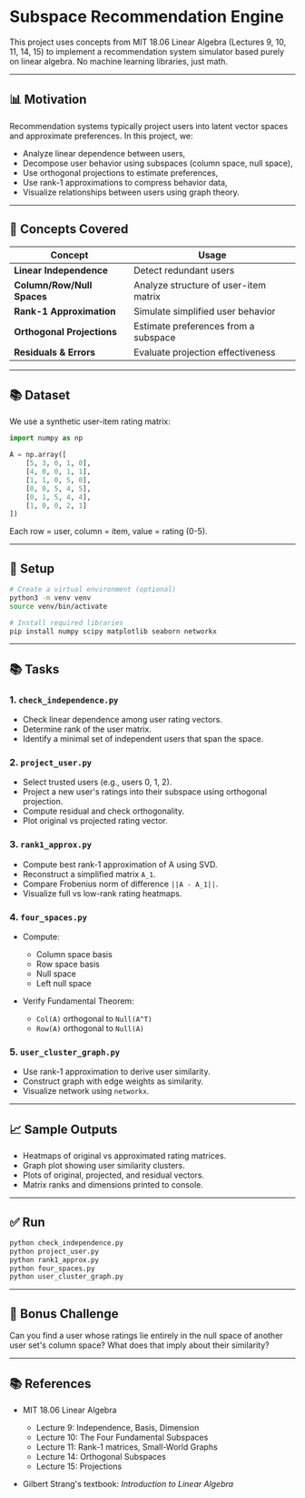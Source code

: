 # Subspace Recommendation Engine

This project uses concepts from MIT 18.06 Linear Algebra (Lectures 9, 10, 11, 14, 15) to implement a recommendation system simulator based purely on linear algebra. No machine learning libraries, just math.

---

## 📊 Motivation

Recommendation systems typically project users into latent vector spaces and approximate preferences. In this project, we:

* Analyze linear dependence between users,
* Decompose user behavior using subspaces (column space, null space),
* Use orthogonal projections to estimate preferences,
* Use rank-1 approximations to compress behavior data,
* Visualize relationships between users using graph theory.

---

## 🔬 Concepts Covered

| Concept                    | Usage                                 |
| -------------------------- | ------------------------------------- |
| **Linear Independence**    | Detect redundant users                |
| **Column/Row/Null Spaces** | Analyze structure of user-item matrix |
| **Rank-1 Approximation**   | Simulate simplified user behavior     |
| **Orthogonal Projections** | Estimate preferences from a subspace  |
| **Residuals & Errors**     | Evaluate projection effectiveness     |

---

## 📚 Dataset

We use a synthetic user-item rating matrix:

```python
import numpy as np

A = np.array([
    [5, 3, 0, 1, 0],
    [4, 0, 0, 1, 1],
    [1, 1, 0, 5, 0],
    [0, 0, 5, 4, 5],
    [0, 1, 5, 4, 4],
    [1, 0, 0, 2, 1]
])
```

Each row = user, column = item, value = rating (0-5).

---

## 🔧 Setup

```bash
# Create a virtual environment (optional)
python3 -m venv venv
source venv/bin/activate

# Install required libraries
pip install numpy scipy matplotlib seaborn networkx
```

---

## 📚 Tasks

### 1. `check_independence.py`

* Check linear dependence among user rating vectors.
* Determine rank of the user matrix.
* Identify a minimal set of independent users that span the space.

### 2. `project_user.py`

* Select trusted users (e.g., users 0, 1, 2).
* Project a new user's ratings into their subspace using orthogonal projection.
* Compute residual and check orthogonality.
* Plot original vs projected rating vector.

### 3. `rank1_approx.py`

* Compute best rank-1 approximation of A using SVD.
* Reconstruct a simplified matrix `A_1`.
* Compare Frobenius norm of difference `||A - A_1||`.
* Visualize full vs low-rank rating heatmaps.

### 4. `four_spaces.py`

* Compute:

  * Column space basis
  * Row space basis
  * Null space
  * Left null space
* Verify Fundamental Theorem:

  * `Col(A)` orthogonal to `Null(A^T)`
  * `Row(A)` orthogonal to `Null(A)`

### 5. `user_cluster_graph.py`

* Use rank-1 approximation to derive user similarity.
* Construct graph with edge weights as similarity.
* Visualize network using `networkx`.

---

## 📈 Sample Outputs

* Heatmaps of original vs approximated rating matrices.
* Graph plot showing user similarity clusters.
* Plots of original, projected, and residual vectors.
* Matrix ranks and dimensions printed to console.

---

## ✅ Run

```bash
python check_independence.py
python project_user.py
python rank1_approx.py
python four_spaces.py
python user_cluster_graph.py
```

---

## 🤔 Bonus Challenge

Can you find a user whose ratings lie entirely in the null space of another user set's column space? What does that imply about their similarity?

---

## 📚 References

* MIT 18.06 Linear Algebra

  * Lecture 9: Independence, Basis, Dimension
  * Lecture 10: The Four Fundamental Subspaces
  * Lecture 11: Rank-1 matrices, Small-World Graphs
  * Lecture 14: Orthogonal Subspaces
  * Lecture 15: Projections
* Gilbert Strang's textbook: *Introduction to Linear Algebra*
